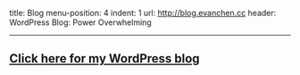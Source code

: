 title: Blog
menu-position: 4
indent: 1
url: http://blog.evanchen.cc
header: WordPress Blog: Power Overwhelming

---

[<h2>Click here for my WordPress blog</h2>](http://blog.evanchen.cc)
